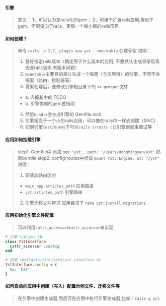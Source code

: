 #### 引擎
> 定义：
> 1、可以认为是rails化的gem；
> 2、可用于扩展rails应用,类似于gem，但更偏向于rails，更像一个缩小版的rails项目


#### 如何创建？
> 命令 `rails _4.2.7_ plugin new yst --mountable` 创建骨架
> 说明：
> 1. 最好指定rails版本（确定用于什么版本的应用, 不要默认生成骨架后再去改rails版本,有版本问题）
> 2. `mountable`主要目的是让生成一个隔离（与住项目）的引擎，不然不会隔离（路由、控制器等）
> 3. 骨架创建后，要修改引擎根目录下的 `xx.gemspec`文件
> * a. 去掉其中的 TODO
> * b. 引擎依赖的gem要指明
> 4. 然后`bundle`会生成引擎的 Gemfile.lock
> 5. 引擎相当于一个小的rails应用，可以像在rails中一样去创建（MVC)
> 6. 切到引擎`test/dummy`下可以`rails s/rails c`让引擎跑起来调试等


#### 应用如何挂载引擎
> step1: Gemfile中 添加 `gem 'yst', path: '/Users/dongmingyan/yst'` 然后bundle
> step2: config/routes中挂载 `mount Yst::Engine, at: "/yst"`
> 说明：
> 1. 安装后路由区分 
> * `main_app.articles_path` 应用路由
> * `yst.articles_path` 引擎路由
> 2. 引擎迁移文件拷贝
> 应用目录下 `rake yst:install:migrations`


#### 应用初始化引擎文件配置
> 可以利用`cattr_accessor`/`mattr_accessor`来实现

```ruby
# 引擎 lib/yst.rb
class YstInterface
  cattr_accessor :config
end
```
```ruby
# 应用 config/initializers/yst_interface.rb
YstInterface.config = {
  hu: 'bar'
}
```


#### 如何自动向应用中创建（写入）配置示例文件、迁移文件等
> 在引擎中创建生成器,然后可在应用中执行引擎生成器,比如：`rails g yst`







